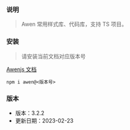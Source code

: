 ### 说明

> Awen 常用样式库、代码库，支持 TS 项目。

### 安装

> 请安装当前文档对应版本号

[Awenjs 文档](https://www.ylawen.com/awenjs)

`npm i awen@<版本号>`

### 版本

- 版本：3.2.2
- 更新日期：2023-02-23
